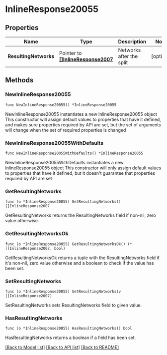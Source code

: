 # InlineResponse20055

## Properties

Name | Type | Description | Notes
------------ | ------------- | ------------- | -------------
**ResultingNetworks** | Pointer to [**[]InlineResponse2007**](InlineResponse2007.md) | Networks after the split | [optional] 

## Methods

### NewInlineResponse20055

`func NewInlineResponse20055() *InlineResponse20055`

NewInlineResponse20055 instantiates a new InlineResponse20055 object
This constructor will assign default values to properties that have it defined,
and makes sure properties required by API are set, but the set of arguments
will change when the set of required properties is changed

### NewInlineResponse20055WithDefaults

`func NewInlineResponse20055WithDefaults() *InlineResponse20055`

NewInlineResponse20055WithDefaults instantiates a new InlineResponse20055 object
This constructor will only assign default values to properties that have it defined,
but it doesn't guarantee that properties required by API are set

### GetResultingNetworks

`func (o *InlineResponse20055) GetResultingNetworks() []InlineResponse2007`

GetResultingNetworks returns the ResultingNetworks field if non-nil, zero value otherwise.

### GetResultingNetworksOk

`func (o *InlineResponse20055) GetResultingNetworksOk() (*[]InlineResponse2007, bool)`

GetResultingNetworksOk returns a tuple with the ResultingNetworks field if it's non-nil, zero value otherwise
and a boolean to check if the value has been set.

### SetResultingNetworks

`func (o *InlineResponse20055) SetResultingNetworks(v []InlineResponse2007)`

SetResultingNetworks sets ResultingNetworks field to given value.

### HasResultingNetworks

`func (o *InlineResponse20055) HasResultingNetworks() bool`

HasResultingNetworks returns a boolean if a field has been set.


[[Back to Model list]](../README.md#documentation-for-models) [[Back to API list]](../README.md#documentation-for-api-endpoints) [[Back to README]](../README.md)


